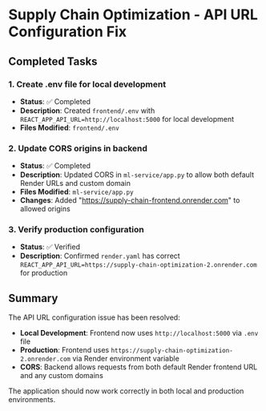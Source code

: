 # Supply Chain Optimization - API URL Configuration Fix

## Completed Tasks

### 1. Create .env file for local development
- **Status**: ✅ Completed
- **Description**: Created `frontend/.env` with `REACT_APP_API_URL=http://localhost:5000` for local development
- **Files Modified**: `frontend/.env`

### 2. Update CORS origins in backend
- **Status**: ✅ Completed
- **Description**: Updated CORS in `ml-service/app.py` to allow both default Render URLs and custom domain
- **Files Modified**: `ml-service/app.py`
- **Changes**: Added "https://supply-chain-frontend.onrender.com" to allowed origins

### 3. Verify production configuration
- **Status**: ✅ Verified
- **Description**: Confirmed `render.yaml` has correct `REACT_APP_API_URL=https://supply-chain-optimization-2.onrender.com` for production

## Summary

The API URL configuration issue has been resolved:

- **Local Development**: Frontend now uses `http://localhost:5000` via `.env` file
- **Production**: Frontend uses `https://supply-chain-optimization-2.onrender.com` via Render environment variable
- **CORS**: Backend allows requests from both default Render frontend URL and any custom domains

The application should now work correctly in both local and production environments.
